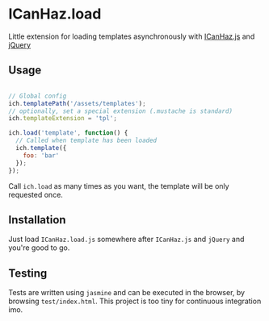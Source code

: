 ICanHaz.load
============

Little extension for loading templates asynchronously with [ICanHaz.js](https://github.com/HenrikJoreteg/ICanHaz.js) and [jQuery](http://www.jquery.com)

## Usage

```javascript

// Global config
ich.templatePath('/assets/templates');
// optionally, set a special extension (.mustache is standard)
ich.templateExtension = 'tpl';

ich.load('template', function() {
  // Called when template has been loaded
  ich.template({
    foo: 'bar'
  });
});

```

Call `ich.load` as many times as you want, the template will be only requested once.

## Installation

Just load `ICanHaz.load.js` somewhere after `ICanHaz.js` and `jQuery` and you're good to go.

## Testing

Tests are written using `jasmine` and can be executed in the browser, by browsing `test/index.html`.
This project is too tiny for continuous integration imo.
